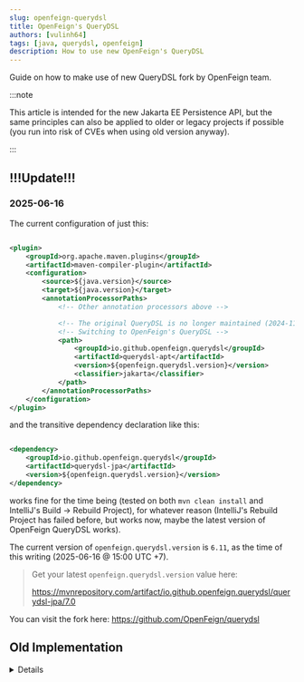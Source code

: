 ```yaml
---
slug: openfeign-querydsl
title: OpenFeign's QueryDSL
authors: [vulinh64]
tags: [java, querydsl, openfeign]
description: How to use new OpenFeign's QueryDSL
---
```


Guide on how to make use of new QueryDSL fork by OpenFeign team.

<!--truncate-->

:::note

This article is intended for the new Jakarta EE Persistence API, but the same principles can also be applied to older or
legacy projects if possible (you run into risk of CVEs when using old version anyway).

:::

## !!!Update!!!

### 2025-06-16

The current configuration of just this:

```xml

<plugin>
    <groupId>org.apache.maven.plugins</groupId>
    <artifactId>maven-compiler-plugin</artifactId>
    <configuration>
        <source>${java.version}</source>
        <target>${java.version}</target>
        <annotationProcessorPaths>
            <!-- Other annotation processors above -->

            <!-- The original QueryDSL is no longer maintained (2024-11-12) -->
            <!-- Switching to OpenFeign's QueryDSL -->
            <path>
                <groupId>io.github.openfeign.querydsl</groupId>
                <artifactId>querydsl-apt</artifactId>
                <version>${openfeign.querydsl.version}</version>
                <classifier>jakarta</classifier>
            </path>
        </annotationProcessorPaths>
    </configuration>
</plugin>
```

and the transitive dependency declaration like this:

```xml

<dependency>
    <groupId>io.github.openfeign.querydsl</groupId>
    <artifactId>querydsl-jpa</artifactId>
    <version>${openfeign.querydsl.version}</version>
</dependency>
```

works fine for the time being (tested on both `mvn clean install` and IntelliJ's Build -> Rebuild Project), for whatever
reason (IntelliJ's Rebuild Project has failed before, but works now, maybe the latest version of OpenFeign QueryDSL
works).

The current version of `openfeign.querydsl.version` is `6.11`, as the time of this writing (2025-06-16 @ 15:00 UTC +7).


> Get your latest `openfeign.querydsl.version` value here:
> 
> https://mvnrepository.com/artifact/io.github.openfeign.querydsl/querydsl-jpa/7.0

You can visit the fork here: https://github.com/OpenFeign/querydsl

## Old Implementation

<details>

### Dependency Declaration

```xml

<dependency>
    <groupId>com.querydsl</groupId>
    <artifactId>querydsl-jpa</artifactId>
    <classifier>jakarta</classifier> <!-- Pay attention to this classifier -->
    <version>${querydsl.version}</version>
</dependency>
```

### Maven Plugin `maven-compiler-plugin` Configuration

```xml

<plugin>
    <groupId>org.apache.maven.plugins</groupId>
    <artifactId>maven-compiler-plugin</artifactId>
    <configuration>
        <source>${java.version}</source>
        <target>${java.version}</target>
        <annotationProcessorPaths>
            <!-- Other annotation processor paths here -->

            <path>
                <groupId>com.querydsl</groupId>
                <artifactId>querydsl-apt</artifactId>
                <version>${querydsl.version}</version>
                <classifier>jakarta</classifier>
            </path>
            <!-- Required to make querydsl-apt works -->
            <path>
                <groupId>jakarta.persistence</groupId>
                <artifactId>jakarta.persistence-api</artifactId>
                <version>${jakarta-persistence.version}</version>
            </path>
        </annotationProcessorPaths>
    </configuration>
</plugin>
```

</details>